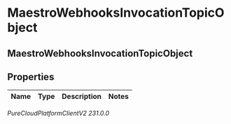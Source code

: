 # MaestroWebhooksInvocationTopicObject

## MaestroWebhooksInvocationTopicObject

## Properties

|Name | Type | Description | Notes|
|------------ | ------------- | ------------- | -------------|



_PureCloudPlatformClientV2 231.0.0_
